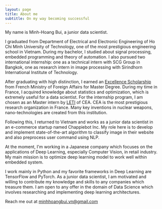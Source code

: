 ```yaml
---
layout: page
title: About me
subtitle: On my way becoming successful
---
```


My name is Minh-Hoang Bui, a junior data scientist.

I graduated from Department of Electrical and Electronic Engineering of Ho Chi Minh University of Technology, one of the 
most prestigious engineering school in Vietnam. During my bachelor, I studied about signal processing, embedded 
programming and theory of automation. I also pursued two international internship: one as a technical intern with SCG 
Group in Bangkok, one as research intern in image processing with Sirindhorn International Institute of Technology.

After graduating with high distinction, I earned an [Excellence Scholarship](https://vn.ambafrance.org/Programme-de-Bourses-d-Excellence-de-l-Ambassade-de-France-au-Vietnam-appel-a-4627) from French Ministry of Foreign Affairs for Master Degree. During my time in France, I acquired knowledge about statistics and optimization, which is extremely useful for a data scientist. For the internship program, I am chosen as an Master intern by [LETI](http://www.leti-cea.com/cea-tech/leti/english/Pages/Welcome.aspx) of CEA. CEA is the most prestigious research organization in France. Many key inventions in nuclear weapons, nano-technologies are created from this institution.

Following this, I returned to Vietnam and works as a junior data scientist in an e-commerce startup named Chappiebot Inc. 
My role here is to develop and implement state-of-the-art algorithm to classify image in their website and also 
preprocess user command using NLP.

At the moment, I'm working in a Japanese company which focuses on the applications of Deep Learning, especially Computer 
Vision, in retail industry. My main mission is to optimize deep learning model to work well within embedded system.

I work mainly in Python and my favorite frameworks in Deep Learning are TensorFlow and PyTorch.
As a junior data scientist, I am motivated and willing to contribute my knowledge and skills to any companies which 
treasure them. I am open to any offer in the domain of Data Science which involves researching and implementing deep 
learning architectures.

Reach me out at minhhoangbui.vn@gmail.com